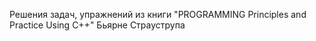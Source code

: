Решения задач, упражнений из книги "PROGRAMMING Principles and Practice Using C++" Бьярне Страуструпа

